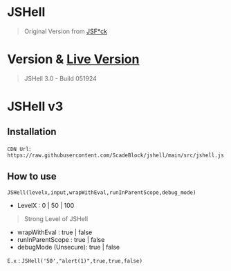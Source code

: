 # JSHell
> Original Version from [JSF*ck](https://github.com/aemkei/jsfuck)

# Version & [Live Version](https://scadeblock.github.io/jshell)
> JSHell 3.0 - Build 051924

# JSHell v3
## Installation
`CDN Url`: `https://raw.githubusercontent.com/ScadeBlock/jshell/main/src/jshell.js`

## How to use
`JSHell(levelx,input,wrapWithEval,runInParentScope,debug_mode)`
+ LevelX : 0 | 50 | 100
> Strong Level of JSHell
+ wrapWithEval : true | false
+ runInParentScope : true | false
+ debugMode (Unsecure): true | false

`E.x` : `JSHell('50',"alert(1)",true,true,false)`


